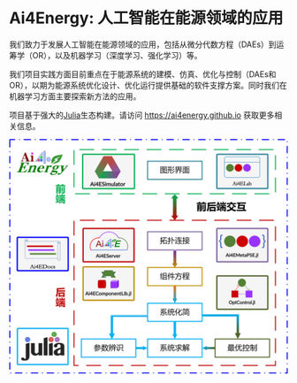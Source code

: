 # Ai4Energy: 人工智能在能源领域的应用

我们致力于发展人工智能在能源领域的应用，包括从微分代数方程（DAEs）到运筹学（OR），以及机器学习（深度学习、强化学习）等。

我们项目实践方面目前重点在于能源系统的建模、仿真、优化与控制（DAEs和OR），以期为能源系统优化设计、优化运行提供基础的软件支撑方案。同时我们在机器学习方面主要探索新方法的应用。

项目基于强大的[Julia](https://julialang.org/)生态构建。请访问 <https://ai4energy.github.io> 获取更多相关信息。

<div align=center><img src="./profile/framework.png"></div>
